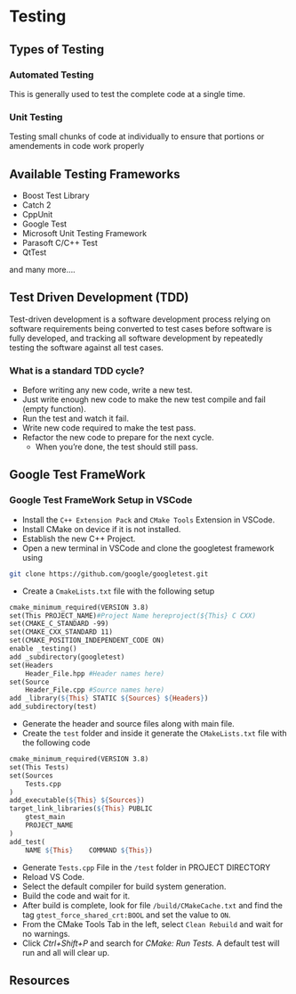 # Testing

## Types of Testing

### Automated Testing

This is generally used to test the complete code at a single time.

### Unit Testing

Testing small chunks of code at individually to ensure that portions or amendements in code work properly

## Available Testing Frameworks

- Boost Test Library
- Catch 2
- CppUnit
- Google Test
- Microsoft Unit Testing Framework
- Parasoft C/C++ Test
- QtTest

and many more….

## Test Driven Development (TDD)

Test-driven development is a software development process relying on software requirements being converted to test cases before software is fully developed, and tracking all software development by repeatedly testing the software against all test cases.

### What is a standard TDD cycle?

- Before writing any new code, write a new test.
- Just write enough new code to make the new test compile and fail
(empty function).
- Run the test and watch it fail.
- Write new code required to make the test pass.
- Refactor the new code to prepare for the next cycle.
    - When you’re done, the test should still pass.

## Google Test FrameWork

### Google Test FrameWork Setup in VSCode

- Install the `C++ Extension Pack` and `CMake Tools` Extension in VSCode.
- Install CMake on device if it is not installed.
- Establish the new C++ Project.
- Open a new terminal in VSCode and clone the googletest framework using

```bash
git clone https://github.com/google/googletest.git
```

- Create a `CmakeLists.txt` file with the following setup

```makefile
cmake_minimum_required(VERSION 3.8)
set(This PROJECT_NAME)#Project Name hereproject(${This} C CXX)
set(CMAKE_C_STANDARD -99)
set(CMAKE_CXX_STANDARD 11)
set(CMAKE_POSITION_INDEPENDENT_CODE ON)
enable _testing()
add _subdirectory(googletest)
set(Headers
    Header_File.hpp #Header names here)
set(Source
    Header_File.cpp #Source names here)
add _library(${This} STATIC ${Sources} ${Headers})
add_subdirectory(test)
```

- Generate the header and source files along with main file.
- Create the `test` folder and inside it generate the `CMakeLists.txt` file with the following code

```makefile
cmake_minimum_required(VERSION 3.8)
set(This Tests)
set(Sources
    Tests.cpp
)
add_executable(${This} ${Sources})
target_link_libraries(${This} PUBLIC
    gtest_main
    PROJECT_NAME
)
add_test(
    NAME ${This}    COMMAND ${This})
```

- Generate `Tests.cpp` File in the `/test` folder in PROJECT DIRECTORY
- Reload VS Code.
- Select the default compiler for build system generation.
- Build the code and wait for it.
- After build is complete, look for file `/build/CMakeCache.txt` and find the tag `gtest_force_shared_crt:BOOL` and set the value to `ON`.
- From the CMake Tools Tab in the left, select `Clean Rebuild` and wait for no warnings.
- Click *Ctrl+Shift+P* and search for *CMake: Run Tests.* A default test will run and all will clear up.

## Resources